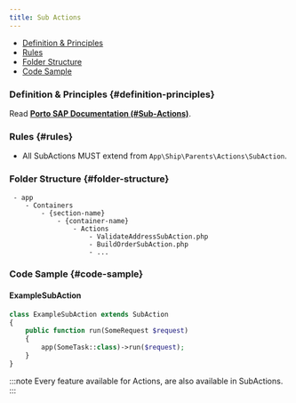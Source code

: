 ```yaml
---
title: Sub Actions
---
```


- [Definition & Principles](#definition-principles)
- [Rules](#rules)
- [Folder Structure](#folder-structure)
- [Code Sample](#code-sample)

### Definition & Principles {#definition-principles}

Read [**Porto SAP Documentation (#Sub-Actions)**](https://github.com/Mahmoudz/Porto#Sub-Actions).

### Rules {#rules}

- All SubActions MUST extend from `App\Ship\Parents\Actions\SubAction`.

### Folder Structure {#folder-structure}

```
 - app
    - Containers
        - {section-name}
            - {container-name}
                - Actions
                    - ValidateAddressSubAction.php
                    - BuildOrderSubAction.php
                    - ...
```

### Code Sample {#code-sample}

#### ExampleSubAction

```php
class ExampleSubAction extends SubAction
{
    public function run(SomeRequest $request)
    {
        app(SomeTask::class)->run($request);
    }
}
```

:::note
Every feature available for Actions, are also available in SubActions.
:::
